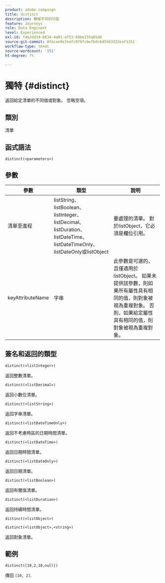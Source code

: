 ```yaml
---
product: adobe campaign
title: distinct
description: 瞭解不同的功能
feature: Journeys
role: Data Engineer
level: Experienced
exl-id: f4e2dd34-b634-4a91-af53-60be155a65d0
source-git-commit: 0facae9e7eafc9f6fcbefbdc6d5563322eaf1251
workflow-type: tm+mt
source-wordcount: '151'
ht-degree: 7%

---
```


# 獨特 {#distinct}

返回給定清單的不同值或對象。 忽略空項。

## 類別

清單

## 函式語法

`distinct(<parameters>)`

## 參數

| 參數 | 類型 | 說明 |
|-----------|------------------|------------------|
| 清單至進程 | listString、listBoolean、listInteger、listDecimal、listDuration、listDateTime、listDateTimeOnly、listDateOnly或listObject | 要處理的清單。 對於listObject，它必須是欄位引用。 |
| keyAttributeName | 字串 | 此參數是可選的，且僅適用於listObject。 如果未提供該參數，則如果所有屬性具有相同的值，則對象被視為重複對象。 否則，如果給定屬性具有相同的值，則對象被視為重複對象。 |

## 簽名和返回的類型

`distinct(<listInteger>)`

返回整數清單。

`distinct(<listDecimal>)`

返回小數位清單。

`distinct(<listString>)`

返回字串清單。

`distinct(<listDateTimeOnly>)`

返回不考慮時區的日期時間清單。

`distinct(<listDateTime>)`

返回日期時間清單。

`distinct(<listDateOnly>)`

返回日期清單。

`distinct(<listBoolean>)`

返回布爾值清單。

`distinct(<listDuration>)`

返回持續時間清單。

`distinct(<listObject>)`

`distinct(<listObject>,<string>)`

返回對象清單。


## 範例

`distinct([10,2,10,null])`

傳回 `[10, 2]`.
